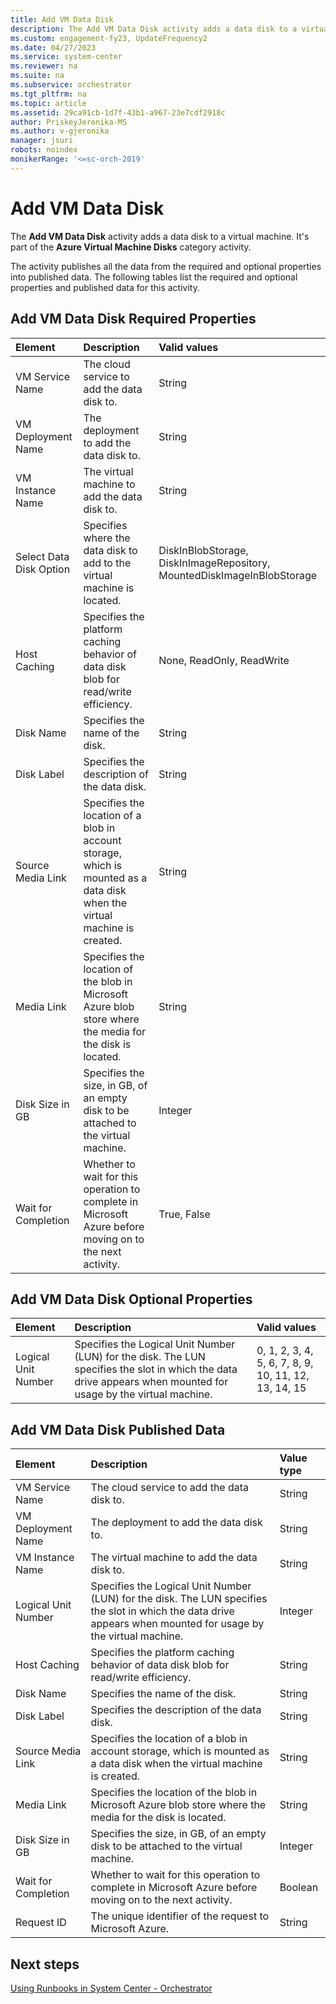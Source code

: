 ```yaml
---
title: Add VM Data Disk
description: The Add VM Data Disk activity adds a data disk to a virtual machine.
ms.custom: engagement-fy23, UpdateFrequency2
ms.date: 04/27/2023
ms.service: system-center
ms.reviewer: na
ms.suite: na
ms.subservice: orchestrator
ms.tgt_pltfrm: na
ms.topic: article
ms.assetid: 29ca91cb-1d7f-43b1-a967-23e7cdf2918c
author: PriskeyJeronika-MS
ms.author: v-gjeronika
manager: jsuri
robots: noindex
monikerRange: '<=sc-orch-2019'
---
```

# Add VM Data Disk

The **Add VM Data Disk** activity adds a data disk to a virtual machine. It's part of the **Azure Virtual Machine Disks** category activity.

The activity publishes all the data from the required and optional properties into published data. The following tables list the required and optional properties and published data for this activity.

## Add VM Data Disk Required Properties

| **Element**   | **Description**   | **Valid values**   |
|:---|:---|:---|
| VM Service Name   | The cloud service to add the data disk to.   | String   |
| VM Deployment Name   | The deployment to add the data disk to.   | String   |
| VM Instance Name   | The virtual machine to add the data disk to.   | String   |
| Select Data Disk Option | Specifies where the data disk to add to the virtual machine is located.   | DiskInBlobStorage, DiskInImageRepository, MountedDiskImageInBlobStorage |
| Host Caching   | Specifies the platform caching behavior of data disk blob for read/write efficiency.   | None, ReadOnly, ReadWrite   |
| Disk Name   | Specifies the name of the disk.   | String   |
| Disk Label   | Specifies the description of the data disk.   | String   |
| Source Media Link   | Specifies the location of a blob in account storage, which is mounted as a data disk when the virtual machine is created. | String   |
| Media Link   | Specifies the location of the blob in Microsoft Azure blob store where the media for the disk is located.   | String   |
| Disk Size in GB   | Specifies the size, in GB, of an empty disk to be attached to the virtual machine.   | Integer   |
| Wait for Completion   | Whether to wait for this operation to complete in Microsoft Azure before moving on to the next activity.   | True, False   |

## Add VM Data Disk Optional Properties

| **Element**   | **Description**   | **Valid values**   |
|:---|:---|:---|
| Logical Unit Number | Specifies the Logical Unit Number (LUN) for the disk. The LUN specifies the slot in which the data drive appears when mounted for usage by the virtual machine. | 0, 1, 2, 3, 4, 5, 6, 7, 8, 9, 10, 11, 12, 13, 14, 15 |

## Add VM Data Disk Published Data

| **Element**   | **Description**   | **Value type** |
|:---|:---|:---|
| VM Service Name   | The cloud service to add the data disk to.   | String   |
| VM Deployment Name  | The deployment to add the data disk to.   | String   |
| VM Instance Name   | The virtual machine to add the data disk to.   | String   |
| Logical Unit Number | Specifies the Logical Unit Number (LUN) for the disk. The LUN specifies the slot in which the data drive appears when mounted for usage by the virtual machine. | Integer   |
| Host Caching   | Specifies the platform caching behavior of data disk blob for read/write efficiency.   | String   |
| Disk Name   | Specifies the name of the disk.   | String   |
| Disk Label   | Specifies the description of the data disk.   | String   |
| Source Media Link   | Specifies the location of a blob in account storage, which is mounted as a data disk when the virtual machine is created.   | String   |
| Media Link   | Specifies the location of the blob in Microsoft Azure blob store where the media for the disk is located.   | String   |
| Disk Size in GB   | Specifies the size, in GB, of an empty disk to be attached to the virtual machine.   | Integer   |
| Wait for Completion | Whether to wait for this operation to complete in Microsoft Azure before moving on to the next activity.   | Boolean   |
| Request ID   | The unique identifier of the request to Microsoft Azure.   | String   |

## Next steps

[Using Runbooks in System Center - Orchestrator](design-and-build-runbooks.md)
